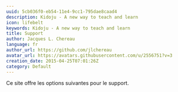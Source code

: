 ```yaml
---
uuid: 5cb036f0-eb54-11e4-9cc1-795dae8caad4
description: Kidoju - A new way to teach and learn
icon: lifebelt
keywords: Kidoju - A new way to teach and learn
title: Support
author: Jacques L. Chereau
language: fr
author_url: https://github.com/jlchereau
avatar_url: https://avatars.githubusercontent.com/u/2556751?v=3
creation_date: 2015-04-25T07:01:26Z
category: Default
---
```

Ce site offre les options suivantes pour le support.
